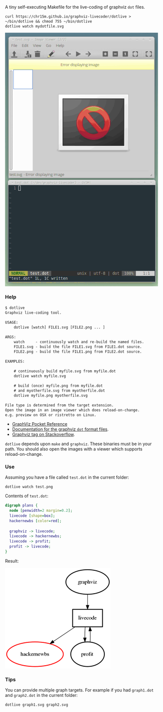 A tiny self-executing Makefile for the live-coding of graphviz `dot` files.

```shell
curl https://chr15m.github.io/graphviz-livecoder/dotlive > ~/bin/dotlive && chmod 755 ~/bin/dotlive
dotlive watch mydotfile.svg
```

![Screencast](./screencast.gif)

### Help

```shell
$ dotlive 
Graphviz live-coding tool.

USAGE:
	dotlive [watch] FILE1.svg [FILE2.png ... ]

ARGS:
	watch     - continuously watch and re-build the named files.
	FILE1.svg - build the file FILE1.svg from FILE1.dot source.
	FILE2.png - build the file FILE1.png from FILE2.dot source.

EXAMPLES:

	# continuously build myfile.svg from myfile.dot
	dotlive watch myfile.svg

	# build (once) myfile.png from myfile.dot
	# and myotherfile.svg from myotherfile.dot
	dotlive myfile.png myotherfile.svg

File type is determined from the target extension.
Open the image in an image viewer which does reload-on-change.
e.g. preview on OSX or ristretto on Linux.
```

 * [GraphViz Pocket Reference](https://graphs.grevian.org/)
 * [Documentation for the graphviz `dot` format files](http://www.graphviz.org/documentation/).
 * [Graphviz tag on Stackoverflow](https://stackoverflow.com/questions/tagged/graphviz).

`dotlive` depends upon `make` and `graphviz`. These binaries must be in your path. You should also open the images with a viewer which supports reload-on-change.

### Use

Assuming you have a file called `test.dot` in the current folder:

```shell
dotlive watch test.png
```

Contents of `test.dot`:

```dot
digraph plans {
  node [penwidth=2 margin=0.2];
  livecode [shape=box];
  hackernewbs [color=red];

  graphviz -> livecode;
  livecode -> hackernewbs;
  livecode -> profit;
  profit -> livecode;
}
```

Result:

![Test PNG](./test.png)

### Tips

You can provide multiple graph targets. For example if you had `graph1.dot` and `graph2.dot` in the current folder:

```shell
dotlive graph1.svg graph2.svg
```

